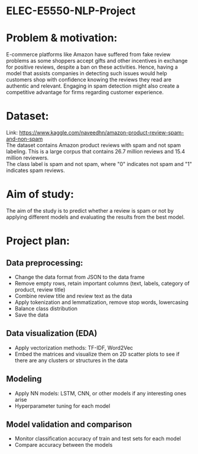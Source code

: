 # ELEC-E5550-NLP-Project  
  
# Problem & motivation:  
E-commerce platforms like Amazon have suffered from fake review problems as some shoppers accept gifts and other incentives in exchange for positive reviews, despite a ban on these activities. 
Hence, having a model that assists companies in detecting such issues would help customers shop with confidence knowing the reviews they read are authentic and relevant. 
Engaging in spam detection might also create a competitive advantage for firms regarding customer experience.  
  
# Dataset:  
Link: https://www.kaggle.com/naveedhn/amazon-product-review-spam-and-non-spam  
The dataset contains Amazon product reviews with spam and not spam labeling. This is a large corpus that contains 26.7 million reviews and 15.4 million reviewers.  
The class label is spam and not spam, where "0" indicates not spam and "1" indicates spam reviews.  
  
# Aim of study:  
The aim of the study is to predict whether a review is spam or not by applying different models and evaluating the results from the best model.  
  
# Project plan:  
## Data preprocessing:  
* Change the data format from JSON to the data frame  
* Remove empty rows, retain important columns (text, labels, category of product, review title)  
* Combine review title and review text as the data  
* Apply tokenization and lemmatization, remove stop words, lowercasing  
* Balance class distribution  
* Save the data  
## Data visualization (EDA)  
* Apply vectorization methods: TF-IDF, Word2Vec  
* Embed the matrices and visualize them on 2D scatter plots to see if there are any clusters or structures in the data   
## Modeling  
* Apply NN models: LSTM, CNN, or other models if any interesting ones arise  
* Hyperparameter tuning for each model  
## Model validation and comparison  
* Monitor classification accuracy of train and test sets for each model  
* Compare accuracy between the models  
  
